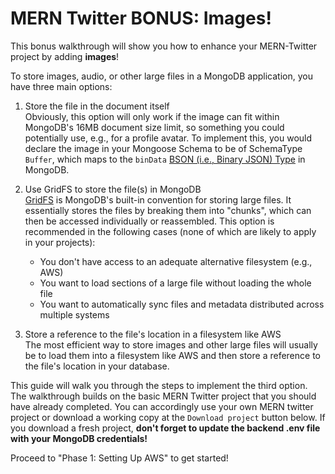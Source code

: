 # MERN Twitter BONUS: Images!

This bonus walkthrough will show you how to enhance your MERN-Twitter project by
adding **images**!

To store images, audio, or other large files in a MongoDB application, you
have three main options:

1. Store the file in the document itself  
   Obviously, this option will only work if the image can fit within MongoDB's
   16MB document size limit, so something you could potentially use, e.g., for a
   profile avatar. To implement this, you would declare the image in your
   Mongoose Schema to be of SchemaType `Buffer`, which maps to the `binData`
   [BSON (i.e., Binary JSON) Type][BSON] in MongoDB.

2. Use GridFS to store the file(s) in MongoDB  
   [GridFS] is MongoDB's built-in convention for storing large files. It
   essentially stores the files by breaking them into "chunks", which can then
   be accessed individually or reassembled. This option is recommended in the
   following cases (none of which are likely to apply in your projects):

   * You don't have access to an adequate alternative filesystem (e.g., AWS)
   * You want to load sections of a large file without loading the whole file
   * You want to automatically sync files and metadata distributed across
     multiple systems

3. Store a reference to the file's location in a filesystem like AWS  
   The most efficient way to store images and other large files will usually be
   to load them into a filesystem like AWS and then store a reference to the
   file's location in your database.

This guide will walk you through the steps to implement the third option. The
walkthrough builds on the basic MERN Twitter project that you should have
already completed. You can accordingly use your own MERN twitter project or
download a working copy at the `Download project` button below. If you download
a fresh project, **don't forget to update the __backend__ __.env__ file with
your MongoDB credentials!**

Proceed to "Phase 1: Setting Up AWS" to get started!

[BSON]: https://www.mongodb.com/docs/manual/reference/bson-types/
[GridFS]: https://www.mongodb.com/docs/manual/core/gridfs/